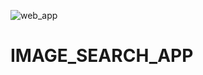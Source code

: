![web_app](https://github.com/victornavareno/IMAGE_SEARCH_APP/assets/113288139/b0d70291-d6c4-4ef3-bccd-525ca1fdac51)


# IMAGE_SEARCH_APP
